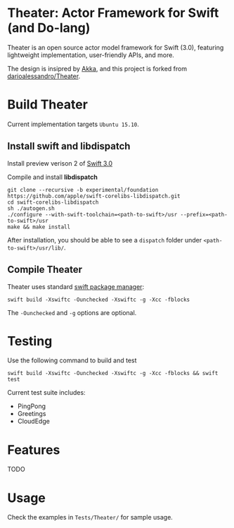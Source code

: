 # Theater: Actor Framework for Swift (and Do-lang) #

Theater is an open source actor model framework for Swift (3.0), featuring lightweight implementation, user-friendly APIs, and more. 

The design is insipred by [Akka]("http://akka.io"), and this project is forked from [darioalessandro/Theater]("https://github.com/darioalessandro/Theater").

# Build Theater #

Current implementation targets `Ubuntu 15.10`.

## Install **swift** and **libdispatch**

Install preview verison 2 of [Swift 3.0]("https://swift.org/download/#previews")

Compile and install **libdispatch**

	git clone --recursive -b experimental/foundation https://github.com/apple/swift-corelibs-libdispatch.git
	cd swift-corelibs-libdispatch
	sh ./autogen.sh
	./configure --with-swift-toolchain=<path-to-swift>/usr --prefix=<path-to-swift>/usr
	make && make install

After installation, you should be able to see a `dispatch` folder under `<path-to-swift>/usr/lib/`. 

## Compile Theater

Theater uses standard [swift package manager]("https://github.com/apple/swift-package-manager"):

	swift build -Xswiftc -Ounchecked -Xswiftc -g -Xcc -fblocks

The `-Ounchecked` and `-g` options are optional.

# Testing #

Use the following command to build and test

	swift build -Xswiftc -Ounchecked -Xswiftc -g -Xcc -fblocks && swift test

Current test suite includes:

* PingPong
* Greetings
* CloudEdge

# Features #

TODO

# Usage #

Check the examples in `Tests/Theater/` for sample usage.
